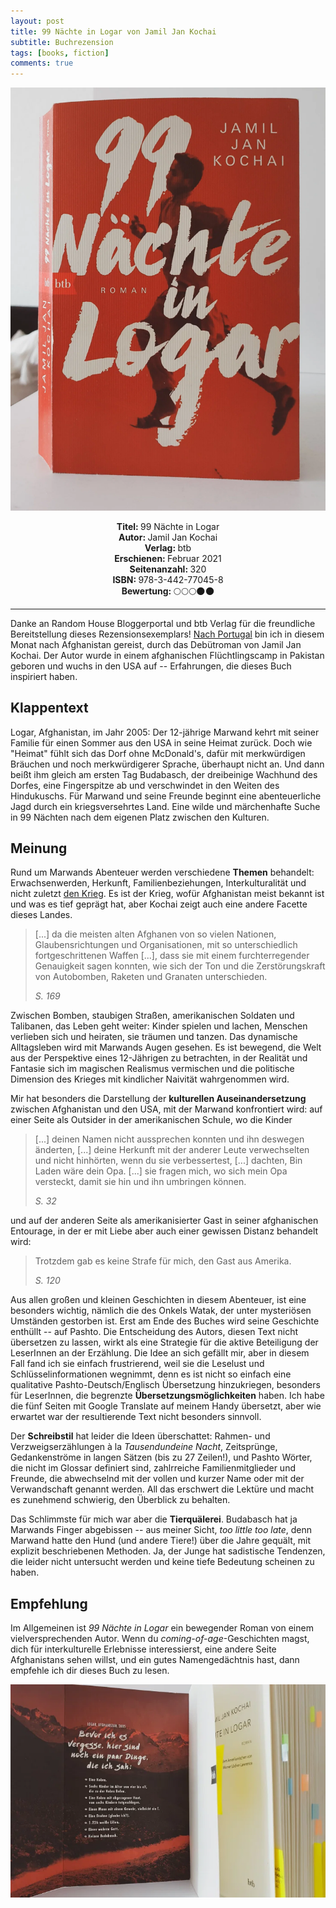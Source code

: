 ```yaml
---
layout: post
title: 99 Nächte in Logar von Jamil Jan Kochai
subtitle: Buchrezension
tags: [books, fiction]
comments: true
---
```


![cover](../assets/img/99NaechteInLogar.jpg)

<div align="center"><strong>Titel: </strong>99 Nächte in Logar</div>
<div align="center"><strong>Autor: </strong>Jamil Jan Kochai</div>
<div align="center"><strong>Verlag: </strong>btb</div>
<div align="center"><strong>Erschienen: </strong>Februar 2021</div>
<div align="center"><strong>Seitenanzahl: </strong>320</div>
<div align="center"><strong>ISBN: </strong>978-3-442-77045-8</div>
<div align="center"><strong>Bewertung: </strong> 🌕🌕🌕🌑🌑</div>

___

Danke an Random House Bloggerportal und btb Verlag für die freundliche Bereitstellung dieses Rezensionsexemplars! [Nach Portugal](https://lorenaciutacu.com/2021/02/12/buchrezenzion-die-mauern-von-porto-von-mario-lima/) bin ich in diesem Monat nach Afghanistan gereist, durch das Debütroman von Jamil Jan Kochai. Der Autor wurde in einem afghanischen Flüchtlingscamp in Pakistan geboren und wuchs in den USA auf -- Erfahrungen, die dieses Buch inspiriert haben.

Klappentext
-----------

Logar, Afghanistan, im Jahr 2005: Der 12-jährige Marwand kehrt mit seiner Familie für einen Sommer aus den USA in seine Heimat zurück. Doch wie "Heimat" fühlt sich das Dorf ohne McDonald's, dafür mit merkwürdigen Bräuchen und noch merkwürdigerer Sprache, überhaupt nicht an. Und dann beißt ihm gleich am ersten Tag Budabasch, der dreibeinige Wachhund des Dorfes, eine Fingerspitze ab und verschwindet in den Weiten des Hindukuschs. Für Marwand und seine Freunde beginnt eine abenteuerliche Jagd durch ein kriegsversehrtes Land. Eine wilde und märchenhafte Suche in 99 Nächten nach dem eigenen Platz zwischen den Kulturen.

Meinung
-------

Rund um Marwands Abenteuer werden verschiedene **Themen** behandelt: Erwachsenwerden, Herkunft, Familienbeziehungen, Interkulturalität und nicht zuletzt [den Krieg](https://de.wikipedia.org/wiki/Krieg_in_Afghanistan_seit_2001#Sturz_der_Talibanregierung). Es ist der Krieg, wofür Afghanistan meist bekannt ist und was es tief geprägt hat, aber Kochai zeigt auch eine andere Facette dieses Landes.

> [...] da die meisten alten Afghanen von so vielen Nationen, Glaubensrichtungen und Organisationen, mit so unterschiedlich fortgeschrittenen Waffen [...], dass sie mit einem furchterregender Genauigkeit sagen konnten, wie sich der Ton und die Zerstörungskraft von Autobomben, Raketen und Granaten unterschieden.
>
> *S. 169*

Zwischen Bomben, staubigen Straßen, amerikanischen Soldaten und Talibanen, das Leben geht weiter: Kinder spielen und lachen, Menschen verlieben sich und heiraten, sie träumen und tanzen. Das dynamische Alltagsleben wird mit Marwands Augen gesehen. Es ist bewegend, die Welt aus der Perspektive eines 12-Jährigen zu betrachten, in der Realität und Fantasie sich im magischen Realismus vermischen und die politische Dimension des Krieges mit kindlicher Naivität wahrgenommen wird.

Mir hat besonders die Darstellung der **kulturellen Auseinandersetzung** zwischen Afghanistan und den USA, mit der Marwand konfrontiert wird: auf einer Seite als Outsider in der amerikanischen Schule, wo die Kinder

> [...] deinen Namen nicht aussprechen konnten und ihn deswegen änderten, [...] deine Herkunft mit der anderer Leute verwechselten und nicht hinhörten, wenn du sie verbessertest, [...] dachten, Bin Laden wäre dein Opa. [...] sie fragen mich, wo sich mein Opa versteckt, damit sie hin und ihn umbringen können.
>
> *S. 32*

und auf der anderen Seite als amerikanisierter Gast in seiner afghanischen Entourage, in der er mit Liebe aber auch einer gewissen Distanz behandelt wird:

> Trotzdem gab es keine Strafe für mich, den Gast aus Amerika.
>
> *S. 120*

Aus allen großen und kleinen Geschichten in diesem Abenteuer, ist eine besonders wichtig, nämlich die des Onkels Watak, der unter mysteriösen Umständen gestorben ist. Erst am Ende des Buches wird seine Geschichte enthüllt -- auf Pashto. Die Entscheidung des Autors, diesen Text nicht übersetzen zu lassen, wirkt als eine Strategie für die aktive Beteiligung der LeserInnen an der Erzählung. Die Idee an sich gefällt mir, aber in diesem Fall fand ich sie einfach frustrierend, weil sie die Leselust und Schlüsselinformationen wegnimmt, denn es ist nicht so einfach eine qualitative Pashto-Deutsch/Englisch Übersetzung hinzukriegen, besonders für LeserInnen, die begrenzte **Übersetzungsmöglichkeiten** haben. Ich habe die fünf Seiten mit Google Translate auf meinem Handy übersetzt, aber wie erwartet war der resultierende Text nicht besonders sinnvoll.

Der **Schreibstil** hat leider die Ideen überschattet: Rahmen- und Verzweigserzählungen à la *Tausendundeine Nacht*, Zeitsprünge, Gedankenströme in langen Sätzen (bis zu 27 Zeilen!), und Pashto Wörter, die nicht im Glossar definiert sind, zahlrreiche Familienmitglieder und Freunde, die abwechselnd mit der vollen und kurzer Name oder mit der Verwandschaft genannt werden. All das erschwert die Lektüre und macht es zunehmend schwierig, den Überblick zu behalten.

Das Schlimmste für mich war aber die **Tierquälerei**. Budabasch hat ja Marwands Finger abgebissen -- aus meiner Sicht, *too little too late*, denn Marwand hatte den Hund (und andere Tiere!) über die Jahre gequält, mit explizit beschriebenen Methoden. Ja, der Junge hat sadistische Tendenzen, die leider nicht untersucht werden und keine tiefe Bedeutung scheinen zu haben.

Empfehlung
----------

Im Allgemeinen ist *99 Nächte in Logar* ein bewegender Roman von einem vielversprechenden Autor. Wenn du *coming-of-age*-Geschichten magst, dich für interkulturelle Erlebnisse interessierst, eine andere Seite Afghanistans sehen willst, und ein gutes Namengedächtnis hast, dann empfehle ich dir dieses Buch zu lesen.

![cover](../assets/img/99NaechteInLogar_2.jpg)